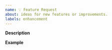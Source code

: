 ```yaml
---
name: 💡 Feature Request
about: ideas for new features or improvements.
labels: enhancement
---
```


**Description**
<!-- Please describe the new feature as clear and precise as possible. -->

**Example**
<!-- An example of the new feature needed (you can also include code)
     If the new feature changes an existing feature, include a simple before/after comparison. -->
